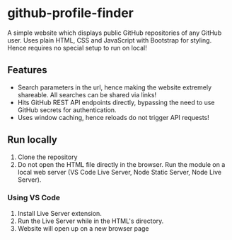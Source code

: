 # github-profile-finder

A simple website which displays public GitHub repositories of any GitHub user. Uses plain HTML, CSS and JavaScript with Bootstrap for styling. Hence requires no special setup to run on local!

## Features

- Search parameters in the url, hence making the website extremely shareable. All searches can be shared via links!
- Hits GitHub REST API endpoints directly, bypassing the need to use GitHub secrets for authentication.
- Uses window caching, hence reloads do not trigger API requests!

## Run locally

1. Clone the repository
2. Do not open the HTML file directly in the browser. Run the module on a local web server (VS Code Live Server, Node Static Server, Node Live Server).

### Using VS Code

1. Install Live Server extension.
2. Run the Live Server while in the HTML's directory.
3. Website will open up on a new browser page
